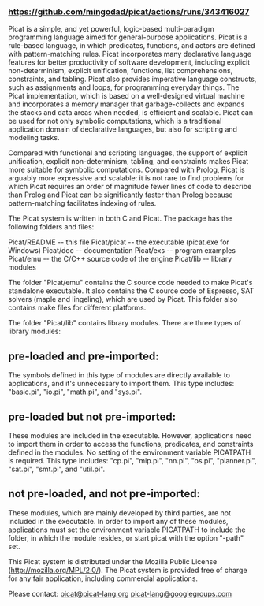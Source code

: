 ### https://github.com/mingodad/picat/actions/runs/343416027

Picat is a simple, and yet powerful, logic-based
multi-paradigm programming language aimed for
general-purpose applications. Picat is a rule-based
language, in which predicates, functions, and actors are
defined with pattern-matching rules. Picat incorporates
many declarative language features for better productivity
of software development, including explicit
non-determinism, explicit unification, functions, list
comprehensions, constraints, and tabling. Picat also
provides imperative language constructs, such as
assignments and loops, for programming everyday things. The
Picat implementation, which is based on a well-designed
virtual machine and incorporates a memory manager that
garbage-collects and expands the stacks and data areas when
needed, is efficient and scalable. Picat can be used for
not only symbolic computations, which is a traditional
application domain of declarative languages, but also for
scripting and modeling tasks. 

Compared with functional and scripting languages, the
support of explicit unification, explicit non-determinism,
tabling, and constraints makes Picat more suitable for
symbolic computations. Compared with Prolog, Picat is
arguably more expressive and scalable: it is not rare to
find problems for which Picat requires an order of
magnitude fewer lines of code to describe than Prolog and
Picat can be significantly faster than Prolog because
pattern-matching facilitates indexing of rules. 

The Picat system is written in both C and Picat. The
package has the following folders and files:

 Picat/README  --   this file
 Picat/picat   --   the executable (picat.exe for Windows)
 Picat/doc     --   documentation
 Picat/exs     --   program examples
 Picat/emu     --   the C/C++ source code of the engine
 Picat/lib     --   library modules 

The folder "Picat/emu" contains the C source code needed to
make Picat's standalone executable. It also contains the C
source code of Espresso, SAT solvers (maple and lingeling),
which are used by Picat. This folder also contains make files
for different platforms.

The folder "Picat/lib" contains library modules. There are
three types of library modules:

pre-loaded and pre-imported: 
---------------------------
The symbols defined in this type of modules are directly
available to applications, and it's unnecessary to import
them. This type includes: "basic.pi", "io.pi", "math.pi",
and "sys.pi".

pre-loaded but not pre-imported: 
-------------------------------
These modules are included in the executable. However,
applications need to import them in order to access the
functions, predicates, and constraints defined in the
modules. No setting of the environment variable PICATPATH is
required. This type includes: "cp.pi", "mip.pi", "nn.pi",
"os.pi", "planner.pi", "sat.pi", "smt.pi", and "util.pi".

not pre-loaded, and not pre-imported: 
------------------------------------
These modules, which are mainly developed by third parties,
are not included in the executable. In order to import any
of these modules, applications must set the environment
variable PICATPATH to include the folder, in which the module
resides, or start picat with the option "-path" set.

This Picat system is distributed under the Mozilla Public
License (http://mozilla.org/MPL/2.0/). The Picat system is
provided free of charge for any fair application, including
commercial applications.

Please contact:
    picat@picat-lang.org
    picat-lang@googlegroups.com 

